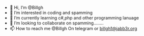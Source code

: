 - 👋 Hi, I’m @Billgh
- 👀 I’m interested in coding and spamming
- 🌱 I’m currently learning c#,php and other programming lanuage
- 💞️ I’m looking to collaborate on spamming........
- 📫 How to reach me @Billgh On telegram or billgh1@jabb3r.org

<!---
Billgh/Billgh is a ✨ special ✨ repository because its `README.md` (this file) appears on your GitHub profile.
You can click the Preview link to take a look at your changes.
--->
